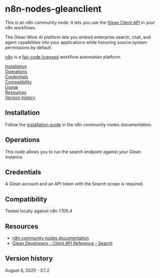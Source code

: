 # n8n-nodes-gleanclient

This is an n8n community node. It lets you use the [Glean Client API](https://developers.glean.com/api/client-api/search/search) in your n8n workflows.

The Glean Work AI platform lets you embed enterprise search, chat, and agent capabilities into your applications while honoring source‑system permissions by default.

[n8n](https://n8n.io/) is a [fair-code licensed](https://docs.n8n.io/reference/license/) workflow automation platform.

[Installation](#installation)  
[Operations](#operations)  
[Credentials](#credentials)  <!-- delete if no auth needed -->  
[Compatibility](#compatibility)  
[Usage](#usage)  <!-- delete if not using this section -->  
[Resources](#resources)  
[Version history](#version-history)  <!-- delete if not using this section -->  

## Installation

Follow the [installation guide](https://docs.n8n.io/integrations/community-nodes/installation/) in the n8n community nodes documentation.

## Operations

This node allows you to run the search endpoint against your Glean instance.

## Credentials

A Glean account and an API token with the Search scope is required. 

## Compatibility

Tested locally against n8n 1.105.4

## Resources

* [n8n community nodes documentation](https://docs.n8n.io/integrations/#community-nodes)
* [Glean Developers - Client API Reference - Search](https://developers.glean.com/api/client-api/search/search)

## Version history

August 8, 2025 - 0.1.2 


